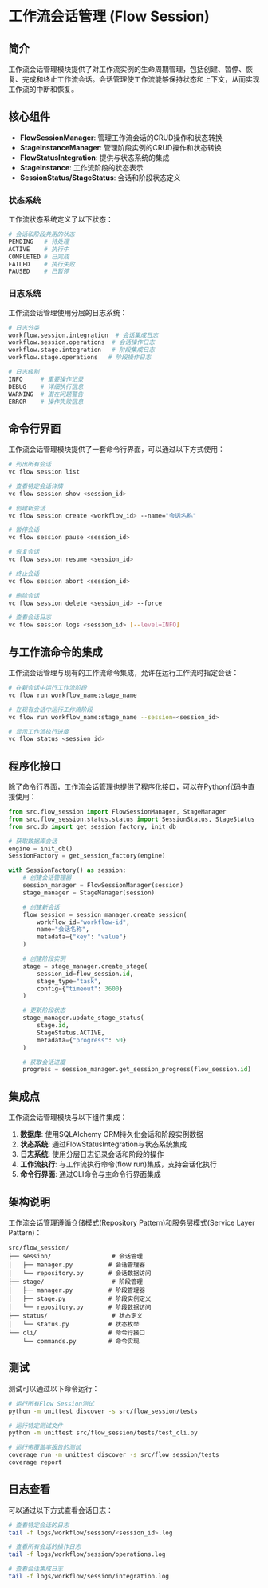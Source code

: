# 工作流会话管理 (Flow Session)

## 简介

工作流会话管理模块提供了对工作流实例的生命周期管理，包括创建、暂停、恢复、完成和终止工作流会话。会话管理使工作流能够保持状态和上下文，从而实现工作流的中断和恢复。

## 核心组件

- **FlowSessionManager**: 管理工作流会话的CRUD操作和状态转换
- **StageInstanceManager**: 管理阶段实例的CRUD操作和状态转换
- **FlowStatusIntegration**: 提供与状态系统的集成
- **StageInstance**: 工作流阶段的状态表示
- **SessionStatus/StageStatus**: 会话和阶段状态定义

### 状态系统

工作流状态系统定义了以下状态：

```python
# 会话和阶段共用的状态
PENDING   # 待处理
ACTIVE    # 执行中
COMPLETED # 已完成
FAILED    # 执行失败
PAUSED    # 已暂停
```

### 日志系统

工作流会话管理使用分层的日志系统：

```python
# 日志分类
workflow.session.integration  # 会话集成日志
workflow.session.operations  # 会话操作日志
workflow.stage.integration   # 阶段集成日志
workflow.stage.operations   # 阶段操作日志

# 日志级别
INFO     # 重要操作记录
DEBUG    # 详细执行信息
WARNING  # 潜在问题警告
ERROR    # 操作失败信息
```

## 命令行界面

工作流会话管理模块提供了一套命令行界面，可以通过以下方式使用：

```bash
# 列出所有会话
vc flow session list

# 查看特定会话详情
vc flow session show <session_id>

# 创建新会话
vc flow session create <workflow_id> --name="会话名称"

# 暂停会话
vc flow session pause <session_id>

# 恢复会话
vc flow session resume <session_id>

# 终止会话
vc flow session abort <session_id>

# 删除会话
vc flow session delete <session_id> --force

# 查看会话日志
vc flow session logs <session_id> [--level=INFO]
```

## 与工作流命令的集成

工作流会话管理与现有的工作流命令集成，允许在运行工作流时指定会话：

```bash
# 在新会话中运行工作流阶段
vc flow run workflow_name:stage_name

# 在现有会话中运行工作流阶段
vc flow run workflow_name:stage_name --session=<session_id>

# 显示工作流执行进度
vc flow status <session_id>
```

## 程序化接口

除了命令行界面，工作流会话管理也提供了程序化接口，可以在Python代码中直接使用：

```python
from src.flow_session import FlowSessionManager, StageManager
from src.flow_session.status.status import SessionStatus, StageStatus
from src.db import get_session_factory, init_db

# 获取数据库会话
engine = init_db()
SessionFactory = get_session_factory(engine)

with SessionFactory() as session:
    # 创建会话管理器
    session_manager = FlowSessionManager(session)
    stage_manager = StageManager(session)

    # 创建新会话
    flow_session = session_manager.create_session(
        workflow_id="workflow-id",
        name="会话名称",
        metadata={"key": "value"}
    )

    # 创建阶段实例
    stage = stage_manager.create_stage(
        session_id=flow_session.id,
        stage_type="task",
        config={"timeout": 3600}
    )

    # 更新阶段状态
    stage_manager.update_stage_status(
        stage.id,
        StageStatus.ACTIVE,
        metadata={"progress": 50}
    )

    # 获取会话进度
    progress = session_manager.get_session_progress(flow_session.id)
```

## 集成点

工作流会话管理模块与以下组件集成：

1. **数据库**: 使用SQLAlchemy ORM持久化会话和阶段实例数据
2. **状态系统**: 通过FlowStatusIntegration与状态系统集成
3. **日志系统**: 使用分层日志记录会话和阶段的操作
4. **工作流执行**: 与工作流执行命令(flow run)集成，支持会话化执行
5. **命令行界面**: 通过CLI命令与主命令行界面集成

## 架构说明

工作流会话管理遵循仓储模式(Repository Pattern)和服务层模式(Service Layer Pattern)：

```
src/flow_session/
├── session/                 # 会话管理
│   ├── manager.py          # 会话管理器
│   └── repository.py       # 会话数据访问
├── stage/                   # 阶段管理
│   ├── manager.py          # 阶段管理器
│   ├── stage.py            # 阶段实例定义
│   └── repository.py       # 阶段数据访问
├── status/                  # 状态定义
│   └── status.py           # 状态枚举
└── cli/                    # 命令行接口
    └── commands.py         # 命令实现
```

## 测试

测试可以通过以下命令运行：

```bash
# 运行所有Flow Session测试
python -m unittest discover -s src/flow_session/tests

# 运行特定测试文件
python -m unittest src/flow_session/tests/test_cli.py

# 运行带覆盖率报告的测试
coverage run -m unittest discover -s src/flow_session/tests
coverage report
```

## 日志查看

可以通过以下方式查看会话日志：

```bash
# 查看特定会话的日志
tail -f logs/workflow/session/<session_id>.log

# 查看所有会话的操作日志
tail -f logs/workflow/session/operations.log

# 查看会话集成日志
tail -f logs/workflow/session/integration.log
```
